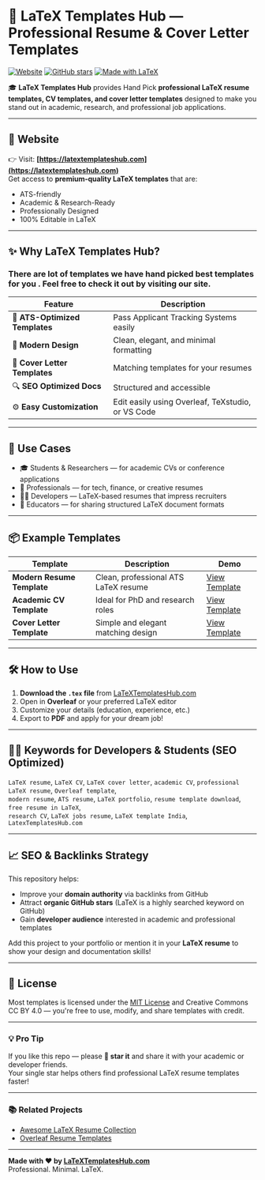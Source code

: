 # 🧠 LaTeX Templates Hub — Professional Resume & Cover Letter Templates

[![Website](https://img.shields.io/badge/Visit-LaTeXTemplatesHub.com-blue?style=for-the-badge)](https://latextemplateshub.com)
[![GitHub stars](https://img.shields.io/github/stars/yourusername/latextemplateshub?style=for-the-badge&color=yellow)](https://github.com/yourusername/latextemplateshub/stargazers)
[![Made with LaTeX](https://img.shields.io/badge/Made%20with-LaTeX-orange?style=for-the-badge)](#)

🎓 **LaTeX Templates Hub** provides Hand Pick **professional LaTeX resume templates, CV templates, and cover letter templates** designed to make you stand out in academic, research, and professional job applications.

---

## 🚀 Website
👉 Visit: **[https://latextemplateshub.com](https://latextemplateshub.com)**  
Get access to **premium-quality LaTeX templates** that are:
- ATS-friendly
- Academic & Research-Ready
- Professionally Designed
- 100% Editable in LaTeX

---

## ✨ Why LaTeX Templates Hub?

### There are lot of templates we have hand picked best templates for you . Feel free to check it out by visiting our site.
| Feature | Description |
|----------|--------------|
| 🧩 **ATS-Optimized Templates** | Pass Applicant Tracking Systems easily |
| 🎨 **Modern Design** | Clean, elegant, and minimal formatting |
| 📄 **Cover Letter Templates** | Matching templates for your resumes |
| 🔍 **SEO Optimized Docs** | Structured and accessible |
| ⚙️ **Easy Customization** | Edit easily using Overleaf, TeXstudio, or VS Code |

---

## 🧰 Use Cases

- 🎓 Students & Researchers — for academic CVs or conference applications  
- 💼 Professionals — for tech, finance, or creative resumes  
- 🧑‍💻 Developers — LaTeX-based resumes that impress recruiters  
- 🧠 Educators — for sharing structured LaTeX document formats  

---

## 📦 Example Templates

| Template | Description | Demo |
|-----------|--------------|------|
| **Modern Resume Template** | Clean, professional ATS LaTeX resume | [View Template](https://latextemplateshub.com/templates/modern-resume) |
| **Academic CV Template** | Ideal for PhD and research roles | [View Template](https://latextemplateshub.com/templates/academic-cv) |
| **Cover Letter Template** | Simple and elegant matching design | [View Template](https://latextemplateshub.com/templates/cover-letter) |

---

## 🛠️ How to Use

1. **Download the `.tex` file** from [LaTeXTemplatesHub.com](https://latextemplateshub.com)
2. Open in **Overleaf** or your preferred LaTeX editor
3. Customize your details (education, experience, etc.)
4. Export to **PDF** and apply for your dream job!

---

## 🧑‍🎓 Keywords for Developers & Students (SEO Optimized)
`LaTeX resume`, `LaTeX CV`, `LaTeX cover letter`, `academic CV`, `professional LaTeX resume`, `Overleaf template`,  
`modern resume`, `ATS resume`, `LaTeX portfolio`, `resume template download`, `free resume in LaTeX`,  
`research CV`, `LaTeX jobs resume`, `LaTeX template India`, `LatexTemplatesHub.com`

---


## 📈 SEO & Backlinks Strategy

This repository helps:
- Improve your **domain authority** via backlinks from GitHub  
- Attract **organic GitHub stars** (LaTeX is a highly searched keyword on GitHub)
- Gain **developer audience** interested in academic and professional templates  

Add this project to your portfolio or mention it in your **LaTeX resume** to show your design and documentation skills!

---

## 🧾 License

Most templates is licensed under the [MIT License](LICENSE) and  Creative Commons CC BY 4.0 — you're free to use, modify, and share templates with credit.

---

### 💡 Pro Tip
If you like this repo — please **🌟 star it** and share it with your academic or developer friends.  
Your single star helps others find professional LaTeX resume templates faster!

---

### 📚 Related Projects
- [Awesome LaTeX Resume Collection](https://github.com/posquit0/Awesome-CV)
- [Overleaf Resume Templates](https://www.overleaf.com/latex/templates/tagged/cv)

---

**Made with ❤️ by [LaTeXTemplatesHub.com](https://latextemplateshub.com)**  
Professional. Minimal. LaTeX.

